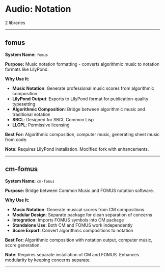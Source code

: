 # Audio: Notation

2 libraries

---

## fomus

**System Name:** `fomus`

**Purpose:** Music notation formatting - converts algorithmic music to notation formats like LilyPond.

**Why Use It:**
- **Music Notation**: Generate professional music scores from algorithmic composition
- **LilyPond Output**: Exports to LilyPond format for publication-quality typesetting
- **Algorithmic Composition**: Bridge between algorithmic music and traditional notation
- **SBCL**: Designed for SBCL Common Lisp
- **LLGPL**: Permissive licensing

**Best For:** Algorithmic composition, computer music, generating sheet music from code.

**Note:** Requires LilyPond installation. Modified fork with enhancements.

---


## cm-fomus

**System Name:** `cm-fomus`

**Purpose:** Bridge between Common Music and FOMUS notation software.

**Why Use It:**
- **Music Notation**: Generate musical scores from CM compositions
- **Modular Design**: Separate package for clean separation of concerns
- **Integration**: Imports FOMUS symbols into CM package
- **Standalone Use**: Both CM and FOMUS work independently
- **Score Export**: Convert algorithmic compositions to notation

**Best For:** Algorithmic composition with notation output, computer music, score generation.

**Note:** Requires separate installation of CM and FOMUS. Enhances modularity by keeping concerns separate.

---


